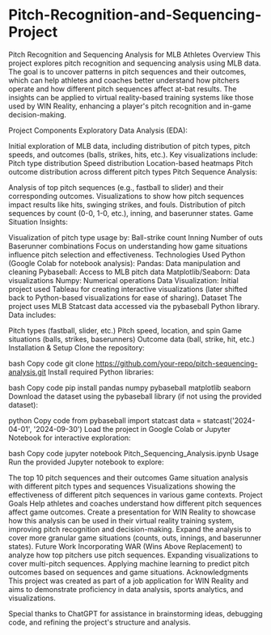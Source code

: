 # Pitch-Recognition-and-Sequencing-Project
Pitch Recognition and Sequencing Analysis for MLB Athletes
Overview
This project explores pitch recognition and sequencing analysis using MLB data. The goal is to uncover patterns in pitch sequences and their outcomes, which can help athletes and coaches better understand how pitchers operate and how different pitch sequences affect at-bat results. The insights can be applied to virtual reality-based training systems like those used by WIN Reality, enhancing a player's pitch recognition and in-game decision-making.

Project Components
Exploratory Data Analysis (EDA):

Initial exploration of MLB data, including distribution of pitch types, pitch speeds, and outcomes (balls, strikes, hits, etc.).
Key visualizations include:
Pitch type distribution
Speed distribution
Location-based heatmaps
Pitch outcome distribution across different pitch types
Pitch Sequence Analysis:

Analysis of top pitch sequences (e.g., fastball to slider) and their corresponding outcomes.
Visualizations to show how pitch sequences impact results like hits, swinging strikes, and fouls.
Distribution of pitch sequences by count (0-0, 1-0, etc.), inning, and baserunner states.
Game Situation Insights:

Visualization of pitch type usage by:
Ball-strike count
Inning
Number of outs
Baserunner combinations
Focus on understanding how game situations influence pitch selection and effectiveness.
Technologies Used
Python (Google Colab for notebook analysis):
Pandas: Data manipulation and cleaning
Pybaseball: Access to MLB pitch data
Matplotlib/Seaborn: Data visualizations
Numpy: Numerical operations
Data Visualization:
Initial project used Tableau for creating interactive visualizations (later shifted back to Python-based visualizations for ease of sharing).
Dataset
The project uses MLB Statcast data accessed via the pybaseball Python library. Data includes:

Pitch types (fastball, slider, etc.)
Pitch speed, location, and spin
Game situations (balls, strikes, baserunners)
Outcome data (ball, strike, hit, etc.)
Installation & Setup
Clone the repository:

bash
Copy code
git clone https://github.com/your-repo/pitch-sequencing-analysis.git
Install required Python libraries:

bash
Copy code
pip install pandas numpy pybaseball matplotlib seaborn
Download the dataset using the pybaseball library (if not using the provided dataset):

python
Copy code
from pybaseball import statcast
data = statcast('2024-04-01', '2024-09-30')
Load the project in Google Colab or Jupyter Notebook for interactive exploration:

bash
Copy code
jupyter notebook Pitch_Sequencing_Analysis.ipynb
Usage
Run the provided Jupyter notebook to explore:

The top 10 pitch sequences and their outcomes
Game situation analysis with different pitch types and sequences
Visualizations showing the effectiveness of different pitch sequences in various game contexts.
Project Goals
Help athletes and coaches understand how different pitch sequences affect game outcomes.
Create a presentation for WIN Reality to showcase how this analysis can be used in their virtual reality training system, improving pitch recognition and decision-making.
Expand the analysis to cover more granular game situations (counts, outs, innings, and baserunner states).
Future Work
Incorporating WAR (Wins Above Replacement) to analyze how top pitchers use pitch sequences.
Expanding visualizations to cover multi-pitch sequences.
Applying machine learning to predict pitch outcomes based on sequences and game situations.
Acknowledgments
This project was created as part of a job application for WIN Reality and aims to demonstrate proficiency in data analysis, sports analytics, and visualizations.

Special thanks to ChatGPT for assistance in brainstorming ideas, debugging code, and refining the project's structure and analysis.

